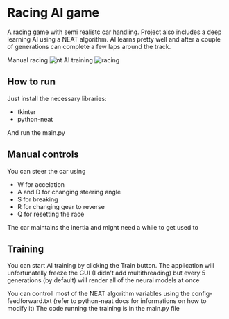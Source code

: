 # Racing AI game

A racing game with semi realistc car handling.
Project also includes a deep learning AI using a NEAT algorithm.
AI learns pretty well and after a couple of generations 
can complete a few laps around the track.

Manual racing
![nt](https://github.com/drabart/racing/assets/48629752/e4093b5e-e4cc-4bbe-9083-5a5314f09100)
AI training
![racing](https://github.com/drabart/racing/assets/48629752/cc22efb7-8e02-42df-979d-4c8a51c6fec6)

## How to run

Just install the necessary libraries:
 - tkinter
 - python-neat

And run the main.py

## Manual controls

You can steer the car using
 - W for accelation
 - A and D for changing steering angle
 - S for breaking
 - R for changing gear to reverse
 - Q for resetting the race

The car maintains the inertia and might need a while to get used to

## Training

You can start AI training by clicking the Train button.
The application will unfortunatelly freeze the GUI (I didn't add multithreading)
but every 5 generations (by default) will render all of the neural models at once

You can controll most of the NEAT algorithm variables using the config-feedforward.txt 
(refer to python-neat docs for informations on how to modify it)
The code running the training is in the main.py file
